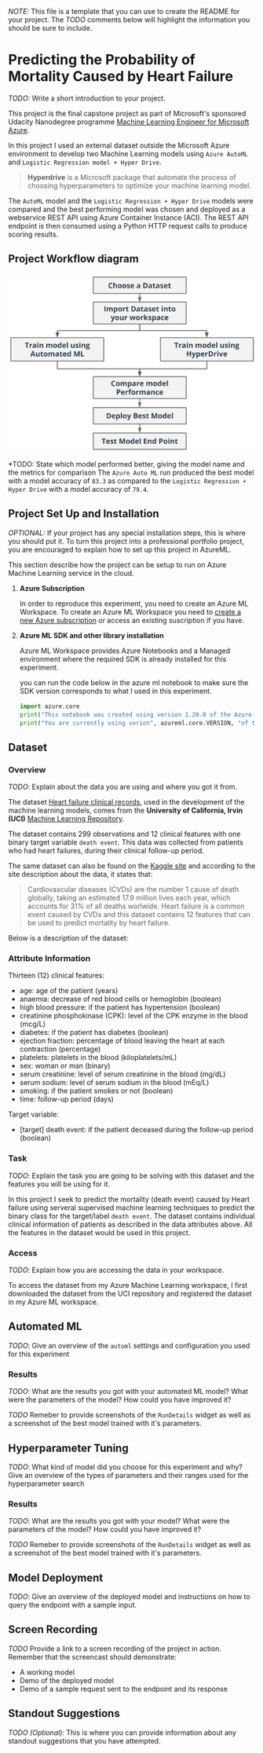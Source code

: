 *NOTE:* This file is a template that you can use to create the README for your project. The *TODO* comments below will highlight the information you should be sure to include.

# Predicting the Probability of Mortality Caused by Heart Failure

*TODO:* Write a short introduction to your project.

This project is the final capstone project as part of Microsoft's sponsored Udacity Nanodegree programme [Machine Learning Engineer for Microsoft Azure](https://www.udacity.com/course/machine-learning-engineer-for-microsoft-azure-nanodegree--nd00333).

In this project I used an external dataset outside the Microsoft Azure environment to develop two Machine Learning models using `Azure AutoML` and `Logistic Regression model + Hyper Drive`.

>**Hyperdrive** is a Microsoft package that automate the process of choosing hyperparameters to optimize your machine learning model.

The `AutoML` model and the `Logistic Regression + Hyper Drive` models were compared and the best performing model was chosen and deployed as a webservice REST API using Azure Container Instance (ACI). The REST API endpoint is then consumed using a Python HTTP request calls to produce scoring results.

## Project Workflow diagram

![workflow diagram](images/capstone-diagram.png)

*TODO: State which model performed better, giving the model name and the metrics for comparison
The `Azure Auto ML` run produced the best model with a model accuracy of `83.3` as compared to the `Logistic Regression + Hyper Drive` with a model accuracy of `79.4`.


## Project Set Up and Installation

*OPTIONAL:* If your project has any special installation steps, this is where you should put it. To turn this project into a professional portfolio project, you are encouraged to explain how to set up this project in AzureML.

This section describe how the project can be setup to run on Azure Machine Learning service in the cloud.

1. **Azure Subscription**

    In order to reproduce this experiment, you need to create an Azure ML Workspace. To create an Azure ML Workspace you need to [create a new Azure subscription](https://azure.microsoft.com/en-us/free/) or access an existing suscription if you have.

2. **Azure ML SDK and other library installation**

    Azure ML Workspace provides Azure Notebooks and a Managed environment where the required SDK is already installed for this experiment.

    you can run the code below in the azure ml notebook to make sure the SDK version corresponds to what I used in this experiment.

    ```python
    import azure.core
    print("This notebook was created using version 1.20.0 of the Azure ML SDK")
    print("You are currently using verion", azureml.core.VERSION, "of the Azure ML SDK")
    ```

## Dataset

### Overview
*TODO*: Explain about the data you are using and where you got it from.

The dataset [Heart failure clinical records](https://archive.ics.uci.edu/ml/machine-learning-databases/00519/heart_failure_clinical_records_dataset.csv), used in the development of the machine learning models, comes from the **University of California, Irvin (UCI)** [Machine Learning Repository](https://archive.ics.uci.edu/ml/datasets/Heart+failure+clinical+records#).

The dataset contains 299 observations and 12 clinical features with one binary target variable `death event`. This data was collected from patients who had heart failures, during their clinical follow-up period.

The same dataset can also be found on the [Kaggle site](https://www.kaggle.com/andrewmvd/heart-failure-clinical-data?select=heart_failure_clinical_records_dataset.csv) and according to the site description about the data, it states that:
> Cardiovascular diseases (CVDs) are the number 1 cause of death globally, taking an estimated 17.9 million lives each year, which accounts for 31% of all deaths worlwide.
Heart failure is a common event caused by CVDs and this dataset contains 12 features that can be used to predict mortality by heart failure.

Below is a description of the dataset:

### Attribute Information

Thirteen (12) clinical features:

- age: age of the patient (years)
- anaemia: decrease of red blood cells or hemoglobin (boolean)
- high blood pressure: if the patient has hypertension (boolean)
- creatinine phosphokinase (CPK): level of the CPK enzyme in the blood (mcg/L)
- diabetes: if the patient has diabetes (boolean)
- ejection fraction: percentage of blood leaving the heart at each contraction (percentage)
- platelets: platelets in the blood (kiloplatelets/mL)
- sex: woman or man (binary)
- serum creatinine: level of serum creatinine in the blood (mg/dL)
- serum sodium: level of serum sodium in the blood (mEq/L)
- smoking: if the patient smokes or not (boolean)
- time: follow-up period (days)

Target variable:

- [target] death event: if the patient deceased during the follow-up period (boolean)

### Task
*TODO*: Explain the task you are going to be solving with this dataset and the features you will be using for it.

In this project I seek to predict the mortality (death event) caused by Heart failure using serveral supervised machine learning techniques to predict the binary class for the target/label `death event`. The dataset contains individual clinical information of patients as described in the data attributes above. All the features in the dataset would be used in this project.

### Access
*TODO*: Explain how you are accessing the data in your workspace.

To access the dataset from my Azure Machine Learning workspace, I first downloaded the dataset from the UCI repository and registered the dataset in my Azure ML workspace.

## Automated ML
*TODO*: Give an overview of the `automl` settings and configuration you used for this experiment

### Results
*TODO*: What are the results you got with your automated ML model? What were the parameters of the model? How could you have improved it?

*TODO* Remeber to provide screenshots of the `RunDetails` widget as well as a screenshot of the best model trained with it's parameters.

## Hyperparameter Tuning
*TODO*: What kind of model did you choose for this experiment and why? Give an overview of the types of parameters and their ranges used for the hyperparameter search


### Results
*TODO*: What are the results you got with your model? What were the parameters of the model? How could you have improved it?

*TODO* Remeber to provide screenshots of the `RunDetails` widget as well as a screenshot of the best model trained with it's parameters.

## Model Deployment
*TODO*: Give an overview of the deployed model and instructions on how to query the endpoint with a sample input.

## Screen Recording
*TODO* Provide a link to a screen recording of the project in action. Remember that the screencast should demonstrate:
- A working model
- Demo of the deployed  model
- Demo of a sample request sent to the endpoint and its response

## Standout Suggestions
*TODO (Optional):* This is where you can provide information about any standout suggestions that you have attempted.
